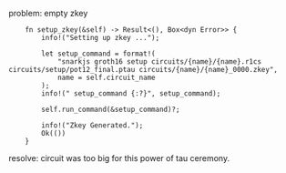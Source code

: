 problem: empty zkey

```
    fn setup_zkey(&self) -> Result<(), Box<dyn Error>> {
        info!("Setting up zkey ...");

        let setup_command = format!(
            "snarkjs groth16 setup circuits/{name}/{name}.r1cs circuits/setup/pot12_final.ptau circuits/{name}/{name}_0000.zkey",
            name = self.circuit_name
        );
        info!(" setup_command {:?}", setup_command);

        self.run_command(&setup_command)?;

        info!("Zkey Generated.");
        Ok(())
    }

```

resolve:
circuit was too big for this power of tau ceremony.